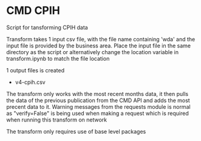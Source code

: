 # CMD CPIH

Script for tansforming CPIH data

Transform takes 1 input csv file, with the file name containing 'wda' and the input file is provided by the business area. 
Place the input file in the same directory as the script or alternatively change the location variable in transform.ipynb to match the file location

1 output files is created
- v4-cpih.csv

The transform only works with the most recent months data, it then pulls the data of the previous publication from the CMD API and adds the most precent data to it.
Warning messages from the requests module is normal as "verify=False" is being used when making a request which is required when running this transform on network

The transform only requires use of base level packages

